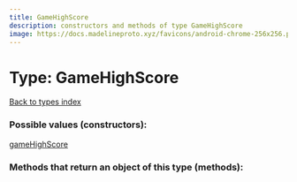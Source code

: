 ```yaml
---
title: GameHighScore
description: constructors and methods of type GameHighScore
image: https://docs.madelineproto.xyz/favicons/android-chrome-256x256.png
---
```

# Type: GameHighScore  
[Back to types index](index.md)



### Possible values (constructors):

[gameHighScore](../constructors/gameHighScore.md)  



### Methods that return an object of this type (methods):



